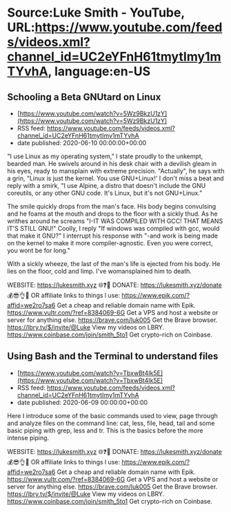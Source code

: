 # Source:Luke Smith - YouTube, URL:https://www.youtube.com/feeds/videos.xml?channel_id=UC2eYFnH61tmytImy1mTYvhA, language:en-US

## Schooling a Beta GNUtard on Linux
 - [https://www.youtube.com/watch?v=5Wz9BkzU1zY](https://www.youtube.com/watch?v=5Wz9BkzU1zY)
 - RSS feed: https://www.youtube.com/feeds/videos.xml?channel_id=UC2eYFnH61tmytImy1mTYvhA
 - date published: 2020-06-10 00:00:00+00:00

"I use Linux as my operating system," I state proudly to the unkempt, bearded man. He swivels around in his desk chair with a devilish gleam in his eyes, ready to mansplain with extreme precision. "Actually", he says with a grin, "Linux is just the kernel. You use GNU+Linux!' I don't miss a beat and reply with a smirk, "I use Alpine, a distro that doesn't include the GNU coreutils, or any other GNU code. It's Linux, but it's not GNU+Linux."

The smile quickly drops from the man's face. His body begins convulsing and he foams at the mouth and drops to the floor with a sickly thud. As he writhes around he screams "I-IT WAS COMPILED WITH GCC! THAT MEANS IT'S STILL GNU!" Coolly, I reply "If windows was compiled with gcc, would that make it GNU?" I interrupt his response with "-and work is being made on the kernel to make it more compiler-agnostic. Even you were correct, you wont be for long."

With a sickly wheeze, the last of the man's life is ejected from his body. He lies on the floor, cold and limp. I've womansplained him to death.

WEBSITE: https://lukesmith.xyz 🌐❓🔎
DONATE: https://lukesmith.xyz/donate 💰😎👌💯
OR affiliate links to things l use:
https://www.epik.com/?affid=we2ro7sa6 Get a cheap and reliable domain name with Epik.
https://www.vultr.com/?ref=8384069-6G Get a VPS and host a website or server for anything else.
https://brave.com/luk005 Get the Brave browser.
https://lbry.tv/$/invite/@Luke View my videos on LBRY.
https://www.coinbase.com/join/smith_5to1 Get crypto-rich on Coinbase.

## Using Bash and the Terminal to understand files
 - [https://www.youtube.com/watch?v=TbxwBt4Ik5E](https://www.youtube.com/watch?v=TbxwBt4Ik5E)
 - RSS feed: https://www.youtube.com/feeds/videos.xml?channel_id=UC2eYFnH61tmytImy1mTYvhA
 - date published: 2020-06-09 00:00:00+00:00

Here I introduce some of the basic commands used to view, page through and analyze files on the command line: cat, less, file, head, tail and some basic piping with grep, less and tr. This is the basics before the more intense piping.

WEBSITE: https://lukesmith.xyz 🌐❓🔎
DONATE: https://lukesmith.xyz/donate 💰😎👌💯
OR affiliate links to things l use:
https://www.epik.com/?affid=we2ro7sa6 Get a cheap and reliable domain name with Epik.
https://www.vultr.com/?ref=8384069-6G Get a VPS and host a website or server for anything else.
https://brave.com/luk005 Get the Brave browser.
https://lbry.tv/$/invite/@Luke View my videos on LBRY.
https://www.coinbase.com/join/smith_5to1 Get crypto-rich on Coinbase.

